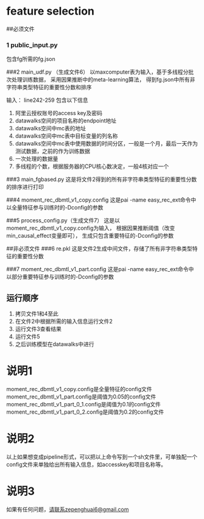 # feature selection

##必须文件
### 1 public_input.py
包含fg所需的fg.json

###2 main_udf.py （生成文件6）
以maxcomputer表为输入，基于多线程分批次处理训练数据，
采用因果推断中的meta-learning算法，
得到fg.json中所有非字符串类型特征的重要性分数和排序

输入：
line242-259
包含以下信息
1. 阿里云授权账号的access key及密码
2. datawalks空间的项目名称的endpoint地址
3. datawalks空间中mc表的地址
4. datawalks空间中mc表中目标变量的列名称
5. datawalks空间中mc表中使用数据的时间分区，一般是一个月，最后一天作为测试数据，之前的作为训练数据
6. 一次处理的数据量
7. 多线程的个数，根据服务器的CPU核心数决定，一般4核对应一个

###3 main_fgbased.py
这是将文件2得到的所有非字符串类型特征的重要性分数的排序进行打印

###4 moment_rec_dbmtl_v1_copy.config
这是pai -name easy_rec_ext命令中 
以全量特征参与训练时的-Dconfig的参数

###5 process_config.py（生成文件7）
这是以moment_rec_dbmtl_v1_copy.config为输入，
根据因果推断阈值（改变min_causal_effect变量即可），
生成只包含重要特征的-Dconfig的参数

##非必须文件
###6 re.pkl
这是文件2生成中间文件，存储了所有非字符串类型特征的重要性分数

###7 moment_rec_dbmtl_v1_part.config
这是pai -name easy_rec_ext命令中 
以部分重要特征参与训练时的-Dconfig的参数

## 运行顺序
1. 拷贝文件1和4至此
2. 在文件2中根据所需的输入信息运行文件2
3. 运行文件3查看结果
4. 运行文件5
5. 之后训练模型在datawalks中进行

# 说明1
moment_rec_dbmtl_v1_copy.config是全量特征的config文件
moment_rec_dbmtl_v1_part.config是阈值为0.05的config文件
moment_rec_dbmtl_v1_part_0_1.config是阈值为0.1的config文件
moment_rec_dbmtl_v1_part_0_2.config是阈值为0.2的config文件

# 说明2
以上如果想变成pipeline形式，可以把以上命令写到一个sh文件里，可单独配一个config文件来单独给出所有输入信息，如accesskey和项目名称等。

# 说明3
如果有任何问题，请联系zepenghuai6@gmail.com
